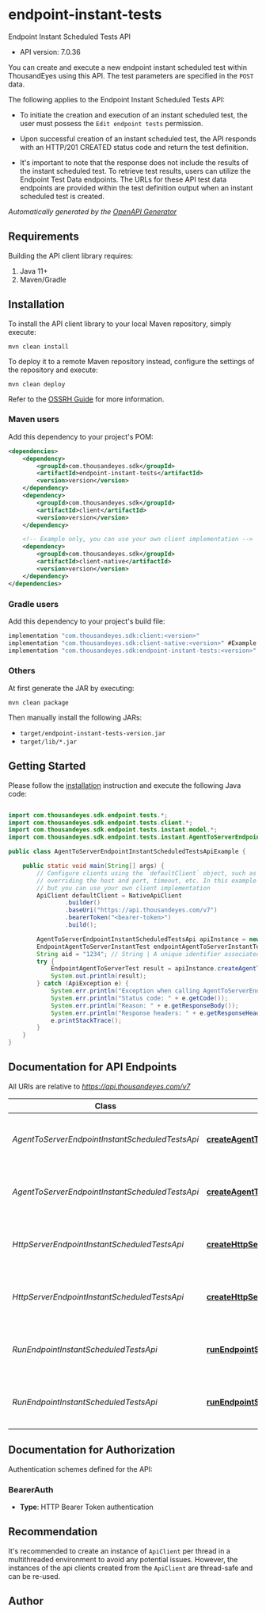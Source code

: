 # endpoint-instant-tests

Endpoint Instant Scheduled Tests API

- API version: 7.0.36


You can create and execute a new endpoint instant scheduled test within ThousandEyes using this API. The test parameters are specified in the `POST` data.

The following applies to the Endpoint Instant Scheduled Tests API:

* To initiate the creation and execution of an instant scheduled test, the user must possess the `Edit endpoint tests` permission.

* Upon successful creation of an instant scheduled test, the API responds with an HTTP/201 CREATED status code and return the test definition.
* It's important to note that the response does not include the results of the instant scheduled test. To retrieve test results, users can utilize the Endpoint Test Data endpoints.
The URLs for these API test data endpoints are provided within the test definition output when an instant scheduled test is created.



*Automatically generated by the [OpenAPI Generator](https://openapi-generator.tech)*

## Requirements

Building the API client library requires:

1. Java 11+
2. Maven/Gradle

## Installation

To install the API client library to your local Maven repository, simply execute:

```shell
mvn clean install
```

To deploy it to a remote Maven repository instead, configure the settings of the repository and execute:

```shell
mvn clean deploy
```

Refer to the [OSSRH Guide](http://central.sonatype.org/pages/ossrh-guide.html) for more information.

### Maven users

Add this dependency to your project's POM:

```xml
<dependencies>
    <dependency>
        <groupId>com.thousandeyes.sdk</groupId>
        <artifactId>endpoint-instant-tests</artifactId>
        <version>version</version>
    </dependency>
    <dependency>
        <groupId>com.thousandeyes.sdk</groupId>
        <artifactId>client</artifactId>
        <version>version</version>
    </dependency>

    <!-- Example only, you can use your own client implementation -->
    <dependency>
        <groupId>com.thousandeyes.sdk</groupId>
        <artifactId>client-native</artifactId>
        <version>version</version>
    </dependency>
</dependencies>

```

### Gradle users

Add this dependency to your project's build file:

```groovy
implementation "com.thousandeyes.sdk:client:<version>"
implementation "com.thousandeyes.sdk:client-native:<version>" #Example only, you can use your own client implementation
implementation "com.thousandeyes.sdk:endpoint-instant-tests:<version>"
```

### Others

At first generate the JAR by executing:

```shell
mvn clean package
```

Then manually install the following JARs:

- `target/endpoint-instant-tests-version.jar`
- `target/lib/*.jar`

## Getting Started

Please follow the [installation](#installation) instruction and execute the following Java code:

```java

import com.thousandeyes.sdk.endpoint.tests.*;
import com.thousandeyes.sdk.endpoint.tests.client.*;
import com.thousandeyes.sdk.endpoint.tests.instant.model.*;
import com.thousandeyes.sdk.endpoint.tests.instant.AgentToServerEndpointInstantScheduledTestsApi;

public class AgentToServerEndpointInstantScheduledTestsApiExample {

    public static void main(String[] args) {
        // Configure clients using the `defaultClient` object, such as
        // overriding the host and port, timeout, etc. In this example we are using the NativeApiClient
        // but you can use your own client implementation
        ApiClient defaultClient = NativeApiClient
                .builder()
                .baseUri("https://api.thousandeyes.com/v7")
                .bearerToken("<bearer-token>")
                .build();

        AgentToServerEndpointInstantScheduledTestsApi apiInstance = new AgentToServerEndpointInstantScheduledTestsApi(defaultClient);
        EndpointAgentToServerInstantTest endpointAgentToServerInstantTest = new EndpointAgentToServerInstantTest(); // EndpointAgentToServerInstantTest | 
        String aid = "1234"; // String | A unique identifier associated with your account group. You can retrieve your `AccountGroupId` from the `/account-groups` endpoint. Note that you must be assigned to the target account group. Specifying this parameter without being assigned to the target account group will result in an error response.
        try {
            EndpointAgentToServerTest result = apiInstance.createAgentToServerScheduledInstantTest(endpointAgentToServerInstantTest, aid);
            System.out.println(result);
        } catch (ApiException e) {
            System.err.println("Exception when calling AgentToServerEndpointInstantScheduledTestsApi#createAgentToServerScheduledInstantTest");
            System.err.println("Status code: " + e.getCode());
            System.err.println("Reason: " + e.getResponseBody());
            System.err.println("Response headers: " + e.getResponseHeaders());
            e.printStackTrace();
        }
    }
}

```

## Documentation for API Endpoints

All URIs are relative to *https://api.thousandeyes.com/v7*

Class | Method | HTTP request | Description
------------ | ------------- | ------------- | -------------
*AgentToServerEndpointInstantScheduledTestsApi* | [**createAgentToServerScheduledInstantTest**](docs/AgentToServerEndpointInstantScheduledTestsApi.md#createAgentToServerScheduledInstantTest) | **POST** /endpoint/tests/scheduled-tests/agent-to-server/instant | Run agent to server instant scheduled test
*AgentToServerEndpointInstantScheduledTestsApi* | [**createAgentToServerScheduledInstantTestWithHttpInfo**](docs/AgentToServerEndpointInstantScheduledTestsApi.md#createAgentToServerScheduledInstantTestWithHttpInfo) | **POST** /endpoint/tests/scheduled-tests/agent-to-server/instant | Run agent to server instant scheduled test
*HttpServerEndpointInstantScheduledTestsApi* | [**createHttpServerScheduledInstantTest**](docs/HttpServerEndpointInstantScheduledTestsApi.md#createHttpServerScheduledInstantTest) | **POST** /endpoint/tests/scheduled-tests/http-server/instant | Run http server instant scheduled test
*HttpServerEndpointInstantScheduledTestsApi* | [**createHttpServerScheduledInstantTestWithHttpInfo**](docs/HttpServerEndpointInstantScheduledTestsApi.md#createHttpServerScheduledInstantTestWithHttpInfo) | **POST** /endpoint/tests/scheduled-tests/http-server/instant | Run http server instant scheduled test
*RunEndpointInstantScheduledTestsApi* | [**runEndpointScheduledInstantTest**](docs/RunEndpointInstantScheduledTestsApi.md#runEndpointScheduledInstantTest) | **POST** /endpoint/tests/scheduled-tests/{testId}/run | Run endpoint instant scheduled test
*RunEndpointInstantScheduledTestsApi* | [**runEndpointScheduledInstantTestWithHttpInfo**](docs/RunEndpointInstantScheduledTestsApi.md#runEndpointScheduledInstantTestWithHttpInfo) | **POST** /endpoint/tests/scheduled-tests/{testId}/run | Run endpoint instant scheduled test


<a id="documentation-for-authorization"></a>
## Documentation for Authorization


Authentication schemes defined for the API:
<a id="BearerAuth"></a>
### BearerAuth


- **Type**: HTTP Bearer Token authentication


## Recommendation

It's recommended to create an instance of `ApiClient` per thread in a multithreaded environment to avoid any potential issues.
However, the instances of the api clients created from the `ApiClient` are thread-safe and can be re-used.

## Author



